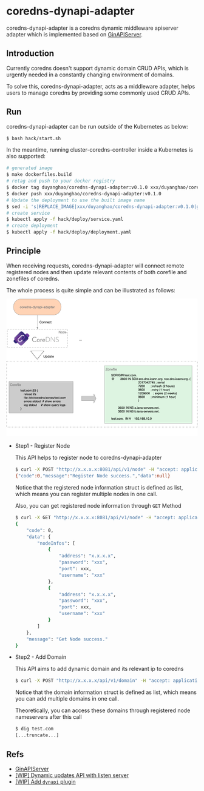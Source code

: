 coredns-dynapi-adapter
===================

coredns-dynapi-adapter is a coredns dynamic middleware apiserver adapter which is implemented based on [GinAPIServer](https://github.com/duyanghao/GinAPIServer).

## Introduction

Currently coredns doesn't support dynamic domain CRUD APIs, which is urgently needed in a constantly changing environment of domains.

To solve this, coredns-dynapi-adapter, acts as a middleware adapter, helps users to manage coredns by providing some commonly used CRUD APIs.

## Run

coredns-dynapi-adapter can be run outside of the Kubernetes as below:

```bash
$ bash hack/start.sh
```

In the meantime, running cluster-coredns-controller inside a Kubernetes is also supported:

```bash
# generated image
$ make dockerfiles.build
# retag and push to your docker registry
$ docker tag duyanghao/coredns-dynapi-adapter:v0.1.0 xxx/duyanghao/coredns-dynapi-adapter:v0.1.0
$ docker push xxx/duyanghao/coredns-dynapi-adapter:v0.1.0
# Update the deployment to use the built image name
$ sed -i 's|REPLACE_IMAGE|xxx/duyanghao/coredns-dynapi-adapter:v0.1.0|g' hack/deploy/deployment.yaml
# create service 
$ kubectl apply -f hack/deploy/service.yaml
# create deployment
$ kubectl apply -f hack/deploy/deployment.yaml
```

## Principle

When receiving requests, coredns-dynapi-adapter will connect remote registered nodes and then update relevant contents of both corefile and zonefiles of coredns.

The whole process is quite simple and can be illustrated as follows:

![](images/principle.png) 
   
* Step1 - Register Node

  This API helps to register node to coredns-dynapi-adapter
 
  ```bash
  $ curl -X POST "http://x.x.x.x:8081/api/v1/node" -H "accept: application/json" -H "Content-Type: application/json" -d "{ \"nodeInfos\": [ { \"address\": \"x.x.x.x\", \"password\": \"xxx\", \"port\": xxx, \"username\": \"xxx\" }, { \"address\": \"x.x.x.x\", \"password\": \"xxx\", \"port\": xxx, \"username\": \"xxx\" } ]}"
  {"code":0,"message":"Register Node success.","data":null}
  ```

  Notice that the registered node information struct is defined as list, which means you can register multiple nodes in one call. 

  Also, you can get registered node information through `GET` Method

  ```bash
  $ curl -X GET "http://x.x.x.x:8081/api/v1/node" -H "accept: application/json"|python -m json.tool
  {
      "code": 0,
      "data": {
          "nodeInfos": [
              {
                  "address": "x.x.x.x",
                  "password": "xxx",
                  "port": xxx,
                  "username": "xxx"
              },
              {
                  "address": "x.x.x.x",
                  "password": "xxx",
                  "port": xxx,
                  "username": "xxx"
              }
          ]
      },
      "message": "Get Node success."
  }
  ```

* Step2 - Add Domain

  This API aims to add dynamic domain and its relevant ip to coredns
  
  ```bash
  $ curl -X POST "http://x.x.x.x/api/v1/domain" -H "accept: application/json" -H "Content-Type: application/json" -d "{ \"domainInfos\": [ { \"domain\": \"test.com\", \"ip\": \"x.x.x.x\" }, { \"domain\": \"test2.com\", \"ip\": \"x.x.x.x\" } ]}"
  ```
  
  Notice that the domain information struct is defined as list, which means you can add multiple domains in one call.
  
  Theoretically, you can access these domains through registered node nameservers after this call
  
  ```bash
  $ dig test.com
  [...truncate...] 
  ```    

## Refs

* [GinAPIServer](https://github.com/duyanghao/GinAPIServer)
* [[WIP] Dynamic updates API with listen server](https://github.com/coredns/coredns/pull/1822)
* [[WIP] Add `dynapi` plugin](https://github.com/coredns/dynapi/pull/1)
